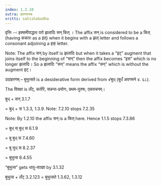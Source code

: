 ```yaml
---
index: 1.2.10
sutra: हलन्ताच्च
vritti: satishabodha
---
```



वृत्तिः --ः इक्समीपाद्धलः परो झलादिः सन् कित् । The affix सन् is considered to be a कित् (having ककारः as a इत्) when it begins with a झल् letter and follows a consonant adjoining a इक् letter.

Note: The affix सन् by itself is झलादिः but when it takes a  “इट्” augment that joins itself to the beginning of “सन्” then the affix becomes “इस” which is no longer झलादिः। So a झलादिः “सन्” means the affix “सन्” which is without the augment इट्।


उदाहरणम् – बुभुत्सते is a desiderative form derived from √बुध् (बुधँ अवगमने ४. ६८).

The विवक्षा is लँट्, कर्तरि, सन्नन्त-प्रयोगः, प्रथम-पुरुषः, एकवचनम्।


बुध् + सन् 3.1.7

= बुध् + स 1.3.3, 1.3.9. Note: 7.2.10 stops 7.2.35

Note: By 1.2.10 the affix सन् is a कित् here. Hence 1.1.5 stops 7.3.86

= बुध् स् बुध् स 6.1.9

= बु बुध् स 7.4.60

= बु भुध् स 8.2.37

= बुभुत्स 8.4.55

“बुभुत्स” gets धातु-सञ्ज्ञा by 3.1.32


बुभुत्स + लँट् 3.2.123 = बुभुत्सते 1.3.62, 1.3.12

